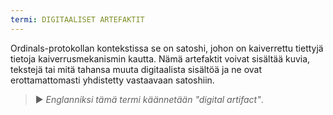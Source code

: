 ```yaml
---
termi: DIGITAALISET ARTEFAKTIT
---
```


Ordinals-protokollan kontekstissa se on satoshi, johon on kaiverrettu tiettyjä tietoja kaiverrusmekanismin kautta. Nämä artefaktit voivat sisältää kuvia, tekstejä tai mitä tahansa muuta digitaalista sisältöä ja ne ovat erottamattomasti yhdistetty vastaavaan satoshiin.

> ► *Englanniksi tämä termi käännetään "digital artifact"*.